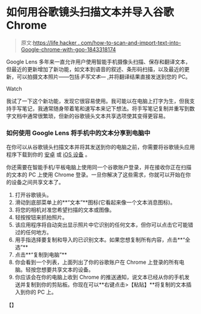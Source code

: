 # 如何用谷歌镜头扫描文本并导入谷歌 Chrome

> 原文:[https://life hacker . com/how-to-scan-and-import-text-into-Google-chrome-with-goo-1843318174](https://lifehacker.com/how-to-scan-and-import-text-into-google-chrome-with-goo-1843318174)

Google Lens 多年来一直允许用户使用智能手机摄像头扫描、保存和翻译文本，但最近的更新增加了新功能，如文本到语音的叙述、条形码扫描，以及最近的更新，可以拍摄文本照片——包括*手写文本—* ,并将翻译结果直接发送到您的 PC。

Watch

我试了一下这个新功能，发现它很容易使用。我可能以在电脑上打字为生，但我支持手写笔记，我通常随身带着笔和速写本来记下想法。将手写笔记复制并重写到数字文档中通常很繁琐，但新的谷歌镜头文本共享选项使其变得更容易。

### 如何使用 Google Lens 将手机中的文本分享到电脑中

在你可以从谷歌镜头扫描文本并将其发送到你的电脑之前，你需要将谷歌镜头应用程序下载到你的 [安卓](https://play.google.com/store/apps/details?id=com.google.ar.lens&hl=en_US) 或 [iOS 设备](https://apps.apple.com/us/app/google/id284815942) 。

你还需要在智能手机/平板电脑上使用同一个谷歌账户登录，并在接收你正在扫描的文本的 PC 上使用 Chrome 登录。一旦你解决了这些需求，你就可以开始在你的设备之间共享文本了。

1.  打开谷歌镜头。
2.  滑动到底部菜单上的**“文本”**图标(它看起来像一个文本消息图标)。
3.  将您的相机对准您希望扫描的文本或图像。
4.  轻按按钮来抓拍照片。
5.  该应用程序将自动突出显示照片中它识别的任何文本，但你可以点击它可能错过的任何地方。
6.  用手指选择要复制和导入的已识别文本。如果您想复制所有内容，点击**“全选”**
7.  点击**“复制到电脑”**
8.  你会看到一个列表，上面列出了你的谷歌账户在 Chrome 上登录的所有电脑。轻按您想要共享文本的设备。
9.  你应该会在你的电脑上收到 Chrome 的推送通知，说文本已经从你的手机发送并复制到你的剪贴板。你现在可以**右键点击>【粘贴】**将复制的文本插入到你的 PC 上。

【】